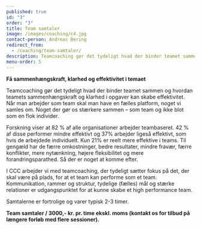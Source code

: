 ```yaml
---
published: true
id: "3"
order: "3"
title: Team samtaler
image: /images/coaching/c4.jpg
contact-person: Andreas Bering
redirect_from:
  - /coaching/team-samtaler/
description: Teamcoaching gør det tydeligt hvad der binder teamet sammen og hvordan teamets sammenhængskraft og klarhed i opgaver kan skabe effektivitet. Når man arbejder som team skal man have en fælles platform, noget vi samles om. Noget der gør os stærkere sammen – som team og ikke blot som en flok individer.
menu-order: 5
---
```


**Få sammenhængskraft, klarhed og effektivitet i temaet**

Teamcoaching gør det tydeligt hvad der binder teamet sammen og hvordan teamets sammenhængskraft og klarhed i opgaver kan skabe effektivitet. Når man arbejder som team skal man have en fælles platform, noget vi samles om. Noget der gør os stærkere sammen – som team og ikke blot som en flok individer.

Forskning viser at 82 % af alle organisationer arbejder teambaseret. 42 % af disse performer mindre effektivt og 37% arbejder ligeså effektivt, som hvis de arbejdede individuelt. Kun 21% er reelt mere effektive i teams. Til gengæld har de færre omkostninger, bedre resultater, mindre fravær, færre konflikter, mere nytænkning, højere fleksibilitet og mere forandringsparathed. Så der er noget at komme efter.

I CCC arbejder vi med teamcoaching, der tydeligt sætter fokus på det, der skal være på plads, for at et team kan performe som et team. Kommunikation, rammer og struktur, tydelige (fælles) mål og stærke relationer er udgangspunktet for at kunne skabe et high performance team.

Samtalerne er fortrolige og varer typisk 2-3 timer.

**Team samtaler / 3000,- kr. pr. time ekskl. moms (kontakt os for tilbud på længere forløb med flere sessioner).**
